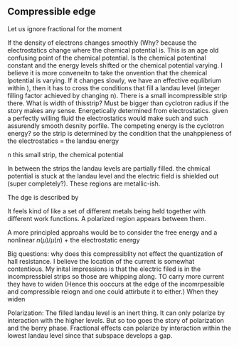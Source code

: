 Compressible edge
-----------------

Let us ignore fractional for the moment

If the density of electrons changes smoothly (Why? because the
electrostatics change where the chemical potential is. This is an age
old confusing point of the chemical potential. Is the chemical
potentinal constant and the energy levels shifted or the chemical
potential varying. I believe it is more conveneitn to take the onvention
that the chemical lpotential is varying. If it changes slowly, we have
an effective equlibrium within ), then it has to cross the conditions
that fill a landau level (integer filling factor achieved by changing
n). There is a small incompressible strip there. What is width of
thisstrip? Must be bigger than cyclotron radius if the story makes any
sense. Energetically determined from electrostatics. given a perfectly
willing fluid the electrostatics would make such and such assurendly
smooth desnity porfile. The competing energy is the cyclotron energy? so
the strip is determined by the condition that the unahppieness of the
electrostatics = the landau energy

n this small strip, the chemical potential

In between the strips the landau levels are partially filled. the
chmical potential is stuck at the landau level and the electric field is
shielded out (super completely?). These regions are metallic-ish.

The dge is described by

It feels kind of like a set of different metals being held together with
different work functions. A polarized region appears between them.

A more principled approahs would be to consider the free energy and a
nonlinear $n(\mu)/\mu(n)$ + the electrostatic energy

Big questions: why does this compressiblity not effect the quantization
of hall resistance. I believe the location of the current is somewhat
contentious. My inital impressions is that the electric filed is in the
incompressbiel strips so those are whipping along. TO carry more current
they have to widen (Hence this ooccurs at the edge of the incomrpessible
and compressible reiogn and one could attirbute it to either.) When they
widen

Polarization: The filled landau level is an inert thing. It can only
polarize by interaction with the higher levels. But so too goes the
story of polarization and the berry phase. Fractional effects can
polarize by interaction within the lowest landau level since that
subspace develops a gap.
